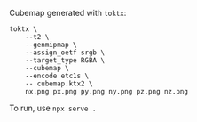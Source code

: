 Cubemap generated with `toktx`:

```shell
toktx \
    --t2 \
    --genmipmap \
    --assign_oetf srgb \
    --target_type RGBA \
    --cubemap \
    --encode etc1s \
    -- cubemap.ktx2 \
    nx.png px.png py.png ny.png pz.png nz.png
```

To run, use `npx serve .`

